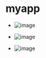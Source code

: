 # myapp

- ![image](https://github.com/user-attachments/assets/1b487847-3d30-4459-aa80-3a4009d04777)

- ![image](https://github.com/user-attachments/assets/8b260714-efce-40bf-9924-bed25c15baea)

- ![image](https://github.com/user-attachments/assets/cdeae085-bdf0-423d-b2d2-6d57ff071e7a)
